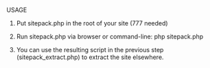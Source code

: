 USAGE

1) Put sitepack.php in the root of your site (777 needed)

2) Run sitepack.php via browser or command-line: php sitepack.php

3) You can use the resulting script in the previous step (sitepack_extract.php) to extract the site elsewhere.